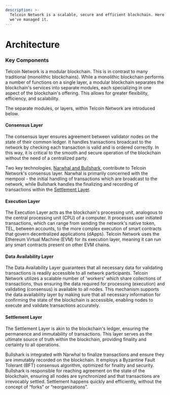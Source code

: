 ```yaml
---
description: >-
  Telcoin Network is a scalable, secure and efficient blockchain. Here's how
  we've managed it.
---
```


# Architecture

### Key Components

Telcoin Network is a modular blockchain. This is in contrast to many traditional (monolithic blockchains).  While a monolithic blockchain performs a number of functions on a single layer, a modular blockchain separates the blockchain's services into separate modules, each specializing in one aspect of the blockchain's offering. This allows for greater flexibility, efficiency, and scalability.

The separate modules, or layers, within Telcoin Network are introduced below.

#### Consensus Layer

The consensus layer ensures agreement between validator nodes on the state of their common ledger. It handles transactions broadcast to the network by checking each transaction is valid and is ordered correctly. In this way, it is critical to the smooth and secure operation of the blockchain without the need of a centralized party.

Two key technologies, [Narwhal and Bullshark](./#consensus-layer), contribute to Telcoin Network's consensus layer. Narwhal is primarily concerned with the mempool - the initial handling of transactions which are broadcast to the network, while Bullshark handles the finalizing and recording of transactions within the [Settlement Layer](./#settlement-layer).

#### Execution Layer

The Execution Layer acts as the blockchain's processing unit, analogous to the central processing unit (CPU) of a computer. It processes user initiated transactions, which can range from sending the network's native token, TEL, between accounts, to the more complex execution of smart contracts that govern decentralized applications (dApps). Telcoin Network uses the Ethereum Virtual Machine (EVM) for its execution layer, meaning it can run any smart contracts present on other EVM chains.

#### Data Availability Layer

The Data Availability Layer guarantees that all necessary data for validating transactions is readily accessible to all network participants. Telcoin Network utilizes a scalable number of 'workers' which share collections of transactions, thus ensuring the data required for processing (execution) and validating (consensus) is available to all nodes. This mechanism supports the data availability layer by making sure that all necessary information for confirming the state of the blockchain is accessible, enabling nodes to execute and validate transactions accurately.

#### Settlement Layer

The Settlement Layer is akin to the blockchain's ledger, ensuring the permanence and immutability of transactions. This layer serves as the ultimate source of truth within the blockchain, providing finality and certainty to all operations.

Bullshark is integrated with Narwhal to finalize transactions and ensure they are immutably recorded on the blockchain. It employs a Byzantine Fault Tolerant (BFT) consensus algorithm, optimized for finality and security. Bullshark is responsible for reaching agreement on the state of the blockchain, ensuring all nodes are synchronized and that transactions are irrevocably settled. Settlement happens quickly and efficiently, without the concept of “forks” or “reorganizations”.
